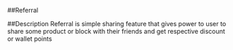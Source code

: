 ##Referral

##Description
Referral is simple sharing feature that gives power to user to share some product or block
with their friends and get respective discount or wallet points

